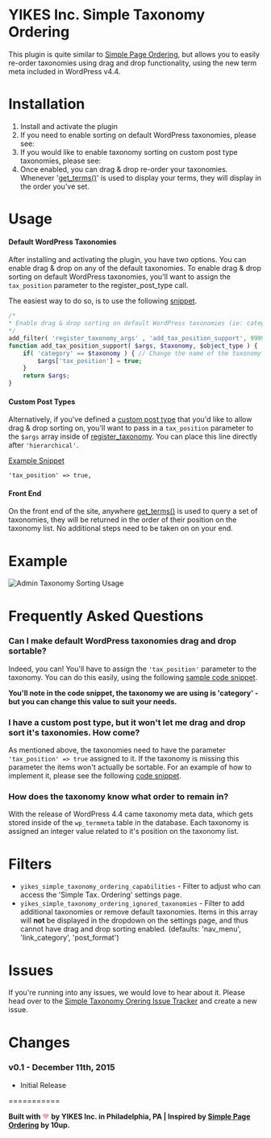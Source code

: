 YIKES Inc. Simple Taxonomy Ordering
=============

This plugin is quite similar to [Simple Page Ordering](https://wordpress.org/plugins/simple-page-ordering/), but allows you to easily re-order taxonomies using drag and drop functionality, using the new term meta included in WordPress v4.4.

Installation
===========
1. Install and activate the plugin
2. If you need to enable sorting on default WordPress taxonomies, please see:
3. If you would like to enable taxonomy sorting on custom post type taxonomies, please see:
4. Once enabled, you can drag & drop re-order your taxonomies. Whenever '[get_terms()](https://codex.wordpress.org/Function_Reference/get_terms)' is used to display your terms, they will display in the order you've set.

Usage
===========

#### Default WordPress Taxonomies
After installing and activating the plugin, you have two options. You can enable drag & drop on any of the default taxonomies. To enable drag & drop sorting on default WordPress taxonomies, you'll want to assign the `tax_position` parameter to the register_post_type call.

The easiest way to do so, is to use the following [snippet](https://gist.github.com/EvanHerman/4e83fda88d2b210dce95).

```php
/*
* Enable drag & drop sorting on default WordPress taxonomies (ie: categories) - (page/post)
*/
add_filter( 'register_taxonomy_args' , 'add_tax_position_support', 9999, 3 );
function add_tax_position_support( $args, $taxonomy, $object_type ) {
	if( 'category' == $taxonomy ) { // Change the name of the taxonomy you want to enable drag&drop sort on
		$args['tax_position'] = true;
	}
	return $args;
}
```

#### Custom Post Types
Alternatively, if you've defined a [custom post type](https://codex.wordpress.org/Post_Types) that you'd like to allow drag & drop sorting on, you'll want to pass in a `tax_position` parameter to the `$args` array inside of [register_taxonomy](https://codex.wordpress.org/Function_Reference/register_taxonomy). You can place this line directly after `'hierarchical'`.

[Example Snippet](https://gist.github.com/EvanHerman/170e2a46db4cecdeb607)

`'tax_position' => true,`


#### Front End
On the front end of the site, anywhere [get_terms()](https://codex.wordpress.org/Function_Reference/get_terms) is used to query a set of taxonomies, they will be returned in the order of their position on the taxonomy list. No additional steps need to be taken on on your end.

Example
=========
![Admin Taxonomy Sorting Usage](https://cldup.com/bFZrQxtCPT.gif)


Frequently Asked Questions
===========

### Can I make default WordPress taxonomies drag and drop sortable?

Indeed, you can! You'll have to assign the `'tax_position'` parameter to the taxonomy. You can do this easily, using the following [sample code snippet](https://gist.github.com/EvanHerman/4e83fda88d2b210dce95).

**You'll note in the code snippet, the taxonomy we are using is 'category' - but you can change this value to suit your needs.**

### I have a custom post type, but it won't let me drag and drop sort it's taxonomies. How come?

As mentioned above, the taxonomies need to have the parameter	`'tax_position' => true` assigned to it. If the taxonomy is missing this parameter the items won't actually be sortable. For an example of how to implement it, please see the following [code snippet](https://gist.github.com/EvanHerman/170e2a46db4cecdeb607).

### How does the taxonomy know what order to remain in?

With the release of WordPress 4.4 came taxonomy meta data, which gets stored inside of the `wp_termmeta` table in the database. Each taxonomy is assigned an integer value related to it's position on the taxonomy list.

Filters
===========
* `yikes_simple_taxonomy_ordering_capabilities` - Filter to adjust who can access the 'Simple Tax. Ordering' settings page.
* `yikes_simple_taxonomy_ordering_ignored_taxonomies` - Filter to add additional taxonomies or remove default taxonomies. Items in this array will **not** be displayed in the dropdown on the settings page, and thus cannot have drag and drop sorting enabled. (defaults: 'nav_menu', 'link_category', 'post_format')

Issues
===========
If you're running into any issues, we would love to hear about it. Please head over to the [Simple Taxonomy Orering Issue Tracker](https://github.com/yikesinc/yikes-simple-taxonomy-ordering) and create a new issue.

Changes
===========

### v0.1 - December 11th, 2015
* Initial Release


===========

**Built with <span style="color: #F3A4B2;">&hearts;</span> by YIKES Inc. in Philadelphia, PA | Inspired by [Simple Page Ordering](https://wordpress.org/plugins/simple-page-ordering/) by 10up.**